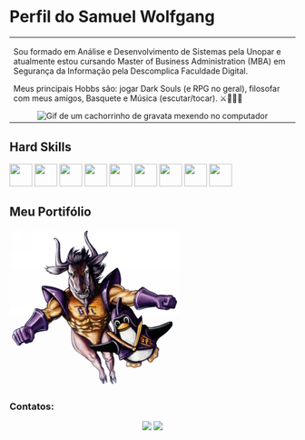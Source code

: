 # Perfil do Samuel Wolfgang

<p align="right">
<table width="100%">
<tr><td valign="top" width="50%">

Sou formado em Análise e Desenvolvimento de Sistemas pela Unopar e atualmente estou cursando Master of Business Administration (MBA) em Segurança da Informação pela Descomplica Faculdade Digital.

Meus principais Hobbs são: jogar Dark Souls (e RPG no geral), filosofar com meus amigos, Basquete e Música (escutar/tocar). ⚔️👨🏾‍💻
  
<div align="center"> 
  <img src="https://media.tenor.com/tqoX4Da8YmwAAAAC/doggo-dog.gif" alt="Gif de um cachorrinho de gravata mexendo no computador">
</div>

</td></tr>
</table>
</p>

## Hard Skills

<img src="https://cdn.jsdelivr.net/gh/devicons/devicon@latest/icons/linux/linux-original.svg" width="40" height="40"/> <img src="https://cdn.jsdelivr.net/gh/devicons/devicon@latest/icons/python/python-original.svg" width="40" height="40"/> <img src="https://cdn.jsdelivr.net/gh/devicons/devicon@latest/icons/c/c-original.svg" width="40" height="40"/> <img src="https://cdn.jsdelivr.net/gh/devicons/devicon@latest/icons/flask/flask-original.svg" width="40" height="40"/> <img src="https://cdn.jsdelivr.net/gh/devicons/devicon@latest/icons/swagger/swagger-original.svg" width="40" height="40"/> <img src="https://cdn.jsdelivr.net/gh/devicons/devicon@latest/icons/html5/html5-original.svg" width="40" height="40"/> <img src="https://cdn.jsdelivr.net/gh/devicons/devicon@latest/icons/css3/css3-original.svg" width="40" height="40"/> <img src="https://cdn.jsdelivr.net/gh/devicons/devicon@latest/icons/git/git-original.svg" width="40" height="40"/> <img src="https://cdn.jsdelivr.net/gh/devicons/devicon@latest/icons/amazonwebservices/amazonwebservices-original-wordmark.svg" width="40" height="40"/>

## Meu Portifólio
<a href="https://www.samuelwolfgang.com.br/" target="_blank"><img src=gnu-linux.jpg></a>

### Contatos:
<div align="center"> 
  <a href="https://www.linkedin.com/in/samuelwolfgang/" target="_blank"><img src="https://img.shields.io/badge/-LinkedIn-%230077B5?style=for-the-badge&logo=linkedin&logoColor=white" target="_blank"></a>
  <a href = "mailto:jsamuelwolfgang@gmail.com"><img src="https://img.shields.io/badge/-Gmail-%23333?style=for-the-badge&logo=gmail&logoColor=white" target="_blank"></a> 
</div>
